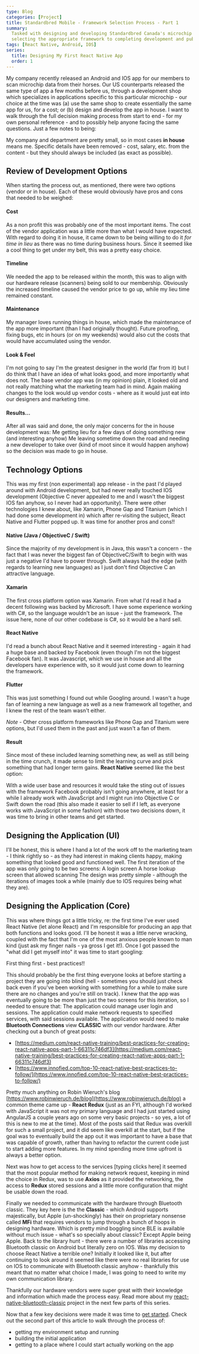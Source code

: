 ```yaml
---
type: Blog
categories: [Project]
title: Standardbred Mobile - Framework Selection Process - Part 1
summary:
  Tasked with designing and developing Standardbred Canada's microchip scanning app; I wanted to document the process from
  selecting the appropriate framework to completing development and publishing the application(s).
tags: [React Native, Android, IOS]
series:
  title: Designing My First React Native App
  order: 1
---
```


My company recently released an Android and IOS app for our members to scan microchip data from their horses. Our US counterparts released the same type of app a few months before us, through a development shop which specializes in applications specific to this particular microchip - our choice at the time was (a) use the same shop to create essentially the same app for us, for a cost; or (b) design and develop the app in house. I want to walk through the full decision making process from start to end - for my own personal reference - and to possibly help anyone facing the same questions. Just a few notes to being:

My company and department are pretty small, so in most cases **in house** means me.
Specific details have been removed - cost, salary, etc. from the content - but they should always be included (as exact as possible).

## Review of Development Options

When starting the process out, as mentioned, there were two options (vendor or in house). Each of these would obviously have pros and cons that needed to be weighed:

#### Cost

As a non profit this was probably one of the most important items. The cost of the vendor application was a little more than what I would have expected. With regard to doing it in house, it came down to be being willing to do it _for time in lieu_ as there was no time during business hours. Since it seemed like a cool thing to get under my belt, this was a pretty easy choice.

#### Timeline

We needed the app to be released within the month, this was to align with our hardware release (scanners) being sold to our membership. Obviously the increased timeline caused the vendor price to go up, while my lieu time remained constant.

#### Maintenance

My manager loves running things in house, which made the maintenance of the app more important (than I had originally thought). Future proofing, fixing bugs, etc in hours (or on my weekends) would also cut the costs that would have accumulated using the vendor.

#### Look & Feel

I'm not going to say I'm the greatest designer in the world (far from it) but I do think that I have an idea of what looks good, and more importantly what does not. The base vendor app was (in my opinion) plain, it looked old and not really matching what the marketing team had in mind. Again making changes to the look would up vendor costs - where as it would just eat into our designers and marketing time.

#### Results...

After all was said and done, the only major concerns for the in house development was:
Me getting lieu for a few days of doing something new (and interesting anyhow)
Me leaving sometime down the road and needing a new developer to take over (kind of moot since it would happen anyhow)
so the decision was made to go in house.

## Technology Options

This was my first (non experimental) app release - in the past I'd played around with Android development, but had never really touched IOS development (Objective C never appealed to me and I wasn't the biggest IOS fan anyhow, so I never had an opportunity). There were other technologies I knew about, like Xamarin, Phone Gap and Titanium (which I had done some development in) which after re-visiting the subject, React Native and Flutter popped up. It was time for another pros and cons!!

#### Native (Java / ObjectiveC / Swift)

Since the majority of my development is in Java, this wasn't a concern - the fact that I was never the biggest fan of ObjectiveC/Swift to begin with was just a negative I'd have to power through. Swift always had the edge (with regards to learning new languages) as I just don't find Objective C an attractive language.

#### Xamarin

The first cross platform option was Xamarin. From what I'd read it had a decent following was backed by Microsoft. I have some experience working with C#, so the language wouldn't be an issue - just the framework. The issue here, none of our other codebase is C#, so it would be a hard sell.

#### React Native

I'd read a bunch about React Native and it seemed interesting - again it had a huge base and backed by Facebook (even though I'm not the biggest Facebook fan). It was Javascript, which we use in house and all the developers have experience with, so it would just come down to learning the framework.

#### Flutter

This was just something I found out while Googling around. I wasn't a huge fan of learning a new language as well as a new framework all together, and I knew the rest of the team wasn't either.

_Note_ - Other cross platform frameworks like Phone Gap and Titanium were options, but I'd used them in the past and just wasn't a fan of them.

#### Result

Since most of these included learning something new, as well as still being in the time crunch, it made sense to limit the learning curve and pick something that had longer term gains. **React Native** seemed like the best option:

With a wide user base and resources it would take the sting out of issues with the framework
Facebook probably isn't going anywhere, at least for a while
I already work with JavaScript and I might run into Objective C or Swift down the road (this also made it easier to sell if I left, as everyone works with JavaScript in some fashion)
with those two decisions down, it was time to bring in other teams and get started.

## Designing the Application (UI)

I'll be honest, this is where I hand a lot of the work off to the marketing team - I think rightly so - as they had interest in making clients happy, making something that looked good and functioned well. The first iteration of the app was only going to be two screens:
A login screen
A horse lookup screen that allowed scanning
The design was pretty simple - although the iterations of images took a while (mainly due to IOS requires being what they are).

## Designing the Application (Core)

This was where things got a little tricky, re: the first time I've ever used React Native (let alone React) and I'm responsible for producing an app that both functions and looks good. I'll be honest it was a little nerve wracking, coupled with the fact that I'm one of the most anxious people known to man kind (just ask my finger nails - ya gross I get it!). Once I got passed the "what did I get myself into" it was time to start googling:

First thing first - best practices!!

This should probably be the first thing everyone looks at before starting a project they are going into blind (hell - sometimes you should just check back even if you've been working with something for a while to make sure there are no changes and you're still on track). I knew that the app was eventually going to be more than just the two screens for this iteration, so I needed to ensure that:
The application could manage user login and sessions.
The application could make network requests to specified services, with said sessions available.
The application would need to make **Bluetooth Connections** view **CLASSIC** with our vendor hardware.
After checking out a bunch of great posts:

- [https://medium.com/react-native-training/best-practices-for-creating-react-native-apps-part-1-66311c746df3](https://medium.com/react-native-training/best-practices-for-creating-react-native-apps-part-1-66311c746df3)
- [https://www.innofied.com/top-10-react-native-best-practices-to-follow/](https://www.innofied.com/top-10-react-native-best-practices-to-follow/)

Pretty much anything on Robin Wieruch's blog [https://www.robinwieruch.de/blog](https://www.robinwieruch.de/blog)
a common theme came up - **React Redux** (just as an FYI, although I'd worked with JavaScript it was not my primary language and I had just started using AngularJS a couple years ago on some very basic projects - so yes, a lot of this is new to me at the time). Most of the posts said that Redux was overkill for such a small project, and it did seem like overkill at the start, but if the goal was to eventually build the app out it was important to have a base that was capable of growth, rather than having to refactor the current code just to start adding more features. In my mind spending more time upfront is always a better option.

Next was how to get access to the services [typing clicks here] it seemed that the most popular method for making network request, keeping in mind the choice in Redux, was to use **Axios** as it provided the networking, the access to **Redux** stored sessions and a little more configuration that might be usable down the road.

Finally we needed to communicate with the hardware through Bluetooth classic. They key here is the the **Classic** - which Android supports majestically, but Apple (un-shockingly) has their on proprietary nonsense called **MFi** that requires vendors to jump through a bunch of hoops in designing hardware. Which is pretty mind boggling since BLE is available without much issue - what's so specially about classic? Except Apple being Apple. Back to the library hunt - there were a number of libraries accessing Bluetooth classic on Android but literally zero on IOS. Was my decision to choose React Native a terrible one? Initially it looked like it, but after continuing to look around it seemed like there were no real libraries for use on IOS to communicate with Bluetooth classic anyhow - thankfully this meant that no matter what choice I made, I was going to need to write my own communication library.

Thankfully our hardware vendors were super great with their knowledge and information which made the process easy. Read more about my [react-native-bluetooth-classic](https://kenjdavidson.github.io/react-native-bluetooth-classic) project in the next few parts of this series.

Now that a few key decisions were made it was time to [get started](/2020-11-20-designing-my-first-app-part-2). Check out the second part of this article to walk through the process of:

- getting my environment setup and running
- building the initial application
- getting to a place where I could start actually working on the app
